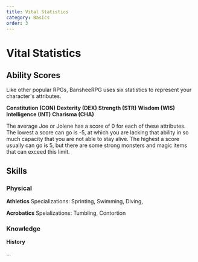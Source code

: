 ```yaml
---
title: Vital Statistics
category: Basics
order: 3
---
```


# Vital Statistics

## Ability Scores

Like other popular RPGs, BansheeRPG uses six statistics to represent your character's attributes.

**Constitution (CON)**
**Dexterity (DEX)**
**Strength (STR)**
**Wisdom (WIS)**
**Intelligence (INT)**
**Charisma (CHA)**

The average Joe or Jolene has a score of 0 for each of these attributes. The lowest a score can go is -5, at which you are lacking that ability in so much capacity that you are not able to stay alive. The highest a score usually can go is 5, but there are some strong monsters and magic items that can exceed this limit.

## Skills

### Physical
**Athletics**
Specializations: Sprinting, Swimming, Diving, 

**Acrobatics**
Speializations: Tumbling, Contortion

### Knowledge
**History**

...
